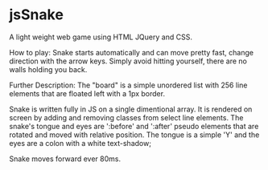 # jsSnake

 A light weight web game using HTML JQuery and CSS. 

How to play:
 Snake starts automatically and can move pretty fast, change direction with the arrow keys. Simply avoid hitting yourself, there are no walls holding you back.
 
Further Description:
 The "board" is a simple unordered list with 256 line elements that are floated left with a 1px border.
 
 Snake is written fully in JS on a single dimentional array. It is rendered on screen by adding and removing classes from select line elements.
 The snake's tongue and eyes are ':before' and ':after' pseudo elements that are rotated and moved with relative position. The tongue is a simple 'Y' and the eyes are a colon with a white text-shadow;
 
 Snake moves forward ever 80ms.  
 
